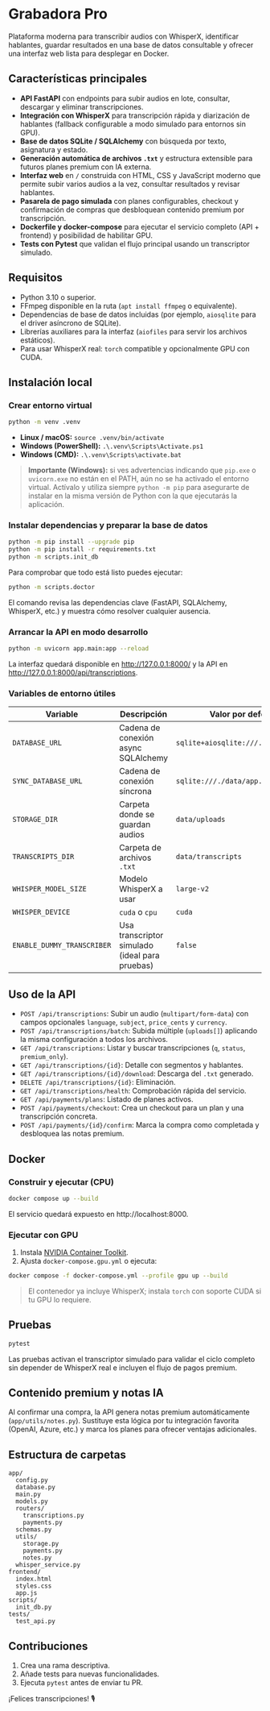 # Grabadora Pro

Plataforma moderna para transcribir audios con WhisperX, identificar hablantes, guardar resultados en una base de datos consultable y ofrecer una interfaz web lista para desplegar en Docker.

## Características principales

- **API FastAPI** con endpoints para subir audios en lote, consultar, descargar y eliminar transcripciones.
- **Integración con WhisperX** para transcripción rápida y diarización de hablantes (fallback configurable a modo simulado para entornos sin GPU).
- **Base de datos SQLite / SQLAlchemy** con búsqueda por texto, asignatura y estado.
- **Generación automática de archivos `.txt`** y estructura extensible para futuros planes premium con IA externa.
- **Interfaz web** en `/` construida con HTML, CSS y JavaScript moderno que permite subir varios audios a la vez, consultar resultados y revisar hablantes.
- **Pasarela de pago simulada** con planes configurables, checkout y confirmación de compras que desbloquean contenido premium por transcripción.
- **Dockerfile y docker-compose** para ejecutar el servicio completo (API + frontend) y posibilidad de habilitar GPU.
- **Tests con Pytest** que validan el flujo principal usando un transcriptor simulado.

## Requisitos

- Python 3.10 o superior.
- FFmpeg disponible en la ruta (`apt install ffmpeg` o equivalente).
- Dependencias de base de datos incluidas (por ejemplo, `aiosqlite` para el driver asíncrono de SQLite).
- Librerías auxiliares para la interfaz (`aiofiles` para servir los archivos estáticos).
- Para usar WhisperX real: `torch` compatible y opcionalmente GPU con CUDA.

## Instalación local

### Crear entorno virtual

```bash
python -m venv .venv
```

- **Linux / macOS:** `source .venv/bin/activate`
- **Windows (PowerShell):** `.\.venv\Scripts\Activate.ps1`
- **Windows (CMD):** `.\.venv\Scripts\activate.bat`

> **Importante (Windows):** si ves advertencias indicando que `pip.exe` o `uvicorn.exe` no están en el PATH, aún no se ha
> activado el entorno virtual. Actívalo y utiliza siempre `python -m pip` para asegurarte de instalar en la misma versión de
> Python con la que ejecutarás la aplicación.

### Instalar dependencias y preparar la base de datos

```bash
python -m pip install --upgrade pip
python -m pip install -r requirements.txt
python -m scripts.init_db
```

Para comprobar que todo está listo puedes ejecutar:

```bash
python -m scripts.doctor
```

El comando revisa las dependencias clave (FastAPI, SQLAlchemy, WhisperX, etc.) y muestra cómo resolver cualquier ausencia.

### Arrancar la API en modo desarrollo

```bash
python -m uvicorn app.main:app --reload
```

La interfaz quedará disponible en http://127.0.0.1:8000/ y la API en http://127.0.0.1:8000/api/transcriptions.

### Variables de entorno útiles

| Variable | Descripción | Valor por defecto |
| --- | --- | --- |
| `DATABASE_URL` | Cadena de conexión async SQLAlchemy | `sqlite+aiosqlite:///./data/app.db` |
| `SYNC_DATABASE_URL` | Cadena de conexión síncrona | `sqlite:///./data/app.db` |
| `STORAGE_DIR` | Carpeta donde se guardan audios | `data/uploads` |
| `TRANSCRIPTS_DIR` | Carpeta de archivos `.txt` | `data/transcripts` |
| `WHISPER_MODEL_SIZE` | Modelo WhisperX a usar | `large-v2` |
| `WHISPER_DEVICE` | `cuda` o `cpu` | `cuda` |
| `ENABLE_DUMMY_TRANSCRIBER` | Usa transcriptor simulado (ideal para pruebas) | `false` |

## Uso de la API

- `POST /api/transcriptions`: Subir un audio (`multipart/form-data`) con campos opcionales `language`, `subject`, `price_cents` y `currency`.
- `POST /api/transcriptions/batch`: Subida múltiple (`uploads[]`) aplicando la misma configuración a todos los archivos.
- `GET /api/transcriptions`: Listar y buscar transcripciones (`q`, `status`, `premium_only`).
- `GET /api/transcriptions/{id}`: Detalle con segmentos y hablantes.
- `GET /api/transcriptions/{id}/download`: Descarga del `.txt` generado.
- `DELETE /api/transcriptions/{id}`: Eliminación.
- `GET /api/transcriptions/health`: Comprobación rápida del servicio.
- `GET /api/payments/plans`: Listado de planes activos.
- `POST /api/payments/checkout`: Crea un checkout para un plan y una transcripción concreta.
- `POST /api/payments/{id}/confirm`: Marca la compra como completada y desbloquea las notas premium.

## Docker

### Construir y ejecutar (CPU)

```bash
docker compose up --build
```

El servicio quedará expuesto en http://localhost:8000.

### Ejecutar con GPU

1. Instala [NVIDIA Container Toolkit](https://docs.nvidia.com/datacenter/cloud-native/container-toolkit/install-guide.html).
2. Ajusta `docker-compose.gpu.yml` o ejecuta:

```bash
docker compose -f docker-compose.yml --profile gpu up --build
```

> El contenedor ya incluye WhisperX; instala `torch` con soporte CUDA si tu GPU lo requiere.

## Pruebas

```bash
pytest
```

Las pruebas activan el transcriptor simulado para validar el ciclo completo sin depender de WhisperX real e incluyen el flujo de pagos premium.

## Contenido premium y notas IA

Al confirmar una compra, la API genera notas premium automáticamente (`app/utils/notes.py`). Sustituye esta lógica por tu integración favorita (OpenAI, Azure, etc.) y marca los planes para ofrecer ventajas adicionales.

## Estructura de carpetas

```
app/
  config.py
  database.py
  main.py
  models.py
  routers/
    transcriptions.py
    payments.py
  schemas.py
  utils/
    storage.py
    payments.py
    notes.py
  whisper_service.py
frontend/
  index.html
  styles.css
  app.js
scripts/
  init_db.py
tests/
  test_api.py
```

## Contribuciones

1. Crea una rama descriptiva.
2. Añade tests para nuevas funcionalidades.
3. Ejecuta `pytest` antes de enviar tu PR.

¡Felices transcripciones! 🎙️
